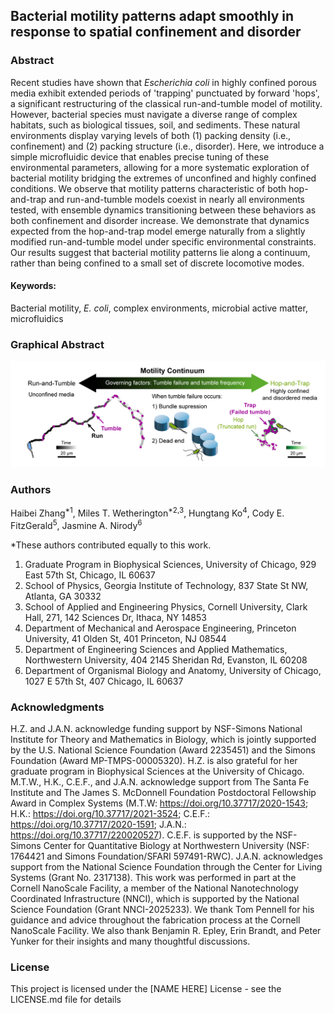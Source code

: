 
## Bacterial motility patterns adapt smoothly in response to spatial confinement and disorder

### Abstract

Recent studies have shown that *Escherichia coli* in highly confined porous media exhibit extended periods of 'trapping' punctuated by forward 'hops', a significant restructuring of the classical run-and-tumble model of motility. However, bacterial species must navigate a diverse range of complex habitats, such as biological tissues, soil, and sediments. These natural environments display varying levels of both (1) packing density (i.e., confinement) and (2) packing structure (i.e., disorder). Here, we introduce a simple microfluidic device that enables precise tuning of these environmental parameters, allowing for a more systematic exploration of bacterial motility bridging the extremes of unconfined and highly confined conditions. We observe that motility patterns characteristic of both hop-and-trap and run-and-tumble models coexist in nearly all environments tested, with ensemble dynamics transitioning between these behaviors as both confinement and disorder increase. We demonstrate that dynamics expected from the hop-and-trap model emerge naturally from a slightly modified run-and-tumble model under specific environmental constraints. Our results suggest that bacterial motility patterns lie along a continuum, rather than being confined to a small set of discrete locomotive modes. 

#### Keywords: 
Bacterial motility, *E. coli*, complex environments, microbial active matter, microfluidics 

### Graphical Abstract
![Alt text](Graphical-Abstract.png?raw=true "Title")

### Authors

Haibei Zhang<sup>*1</sup>, Miles T. Wetherington<sup>*2,3</sup>, Hungtang Ko<sup>4</sup>, Cody E. FitzGerald<sup>5</sup>, Jasmine A. Nirody<sup>6</sup>

*These authors contributed equally to this work.

1. Graduate Program in Biophysical Sciences, University of Chicago, 929 East 57th St, Chicago, IL 60637
2. School of Physics, Georgia Institute of Technology, 837 State St NW, Atlanta, GA 30332
3. School of Applied and Engineering Physics, Cornell University, Clark Hall, 271, 142 Sciences Dr, Ithaca, NY 14853
4. Department of Mechanical and Aerospace Engineering, Princeton University, 41 Olden St, 401 Princeton, NJ 08544
5. Department of Engineering Sciences and Applied Mathematics, Northwestern University, 404 2145 Sheridan Rd, Evanston, IL 60208
6. Department of Organismal Biology and Anatomy, University of Chicago, 1027 E 57th St, 407 Chicago, IL 60637


### Acknowledgments

H.Z. and J.A.N. acknowledge funding support by NSF-Simons National Institute for Theory and Mathematics in Biology, which is jointly supported by the U.S. National Science
Foundation (Award 2235451) and the Simons Foundation (Award MP-TMPS-00005320). H.Z. is also grateful for her graduate program in Biophysical Sciences at the University of Chicago. M.T.W., H.K., C.E.F., and J.A.N. acknowledge support from The Santa Fe Institute and The James S. McDonnell Foundation Postdoctoral Fellowship Award in Complex Systems (M.T.W: https://doi.org/10.37717/2020-1543; H.K.: https://doi.org/10.37717/2021-3524; C.E.F.: https://doi.org/10.37717/2020-1591; J.A.N.: https://doi.org/10.37717/220020527). C.E.F. is supported by the NSF-Simons Center for Quantitative Biology at Northwestern University (NSF: 1764421 and Simons Foundation/SFARI 597491-RWC). J.A.N. acknowledges support from the National Science Foundation through the Center for Living Systems (Grant No. 2317138). This work was performed in part at the Cornell NanoScale Facility, a member of the National Nanotechnology Coordinated Infrastructure (NNCI), which is supported by the National Science Foundation (Grant NNCI-2025233). We thank Tom Pennell for his guidance and advice throughout the fabrication process at the Cornell NanoScale Facility. We also thank Benjamin R. Epley, Erin Brandt, and Peter Yunker for their insights and many thoughtful discussions. 

### License

This project is licensed under the [NAME HERE] License - see the LICENSE.md file for details
